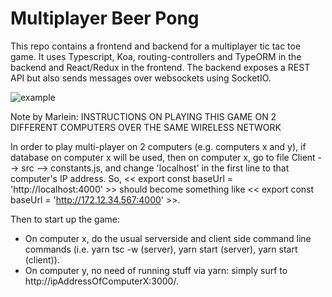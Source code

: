 # Multiplayer Beer Pong

This repo contains a frontend and backend for a multiplayer tic tac toe game. It uses Typescript, Koa, routing-controllers and TypeORM in the backend and React/Redux in the frontend. The backend exposes a REST API but also sends messages over websockets using SocketIO.

![example](https://cd.sseu.re/tictactoe-low.gif)

Note by Marlein: INSTRUCTIONS ON PLAYING THIS GAME ON 2 DIFFERENT COMPUTERS OVER THE SAME WIRELESS NETWORK

In order to play multi-player on 2 computers (e.g. computers x and y), if database on computer x will be used, then on computer x, go to file Client --> src --> constants.js, and change 'localhost' in the first line to that computer's IP address. So, << export const baseUrl = 'http://localhost:4000' >> should become something like << export const baseUrl = 'http://172.12.34.567:4000' >>.

Then to start up the game:
- On computer x, do the usual serverside and client side command line commands (i.e. yarn tsc -w (server), yarn start (server), yarn start (client)).
- On computer y, no need of running stuff via yarn: simply surf to http://ipAddressOfComputerX:3000/. 



